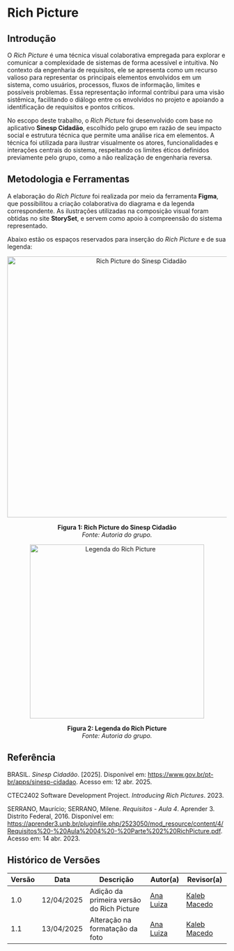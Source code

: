 # Rich Picture

## Introdução

O *Rich Picture* é uma técnica visual colaborativa empregada para explorar e comunicar a complexidade de sistemas de forma acessível e intuitiva. No contexto da engenharia de requisitos, ele se apresenta como um recurso valioso para representar os principais elementos envolvidos em um sistema, como usuários, processos, fluxos de informação, limites e possíveis problemas. Essa representação informal contribui para uma visão sistêmica, facilitando o diálogo entre os envolvidos no projeto e apoiando a identificação de requisitos e pontos críticos.

No escopo deste trabalho, o *Rich Picture* foi desenvolvido com base no aplicativo **Sinesp Cidadão**, escolhido pelo grupo em razão de seu impacto social e estrutura técnica que permite uma análise rica em elementos. A técnica foi utilizada para ilustrar visualmente os atores, funcionalidades e interações centrais do sistema, respeitando os limites éticos definidos previamente pelo grupo, como a não realização de engenharia reversa.

## Metodologia e Ferramentas

A elaboração do *Rich Picture* foi realizada por meio da ferramenta **Figma**, que possibilitou a criação colaborativa do diagrama e da legenda correspondente. As ilustrações utilizadas na composição visual foram obtidas no site **StorySet**, e servem como apoio à compreensão do sistema representado.

Abaixo estão os espaços reservados para inserção do *Rich Picture* e de sua legenda:

<p align="center">
  <img src="../assets/rich-picture/richPicture.png" alt="Rich Picture do Sinesp Cidadão" width="600"/>
</p>
<p align="center"><strong>Figura 1: Rich Picture do Sinesp Cidadão</strong><br><em>Fonte: Autoria do grupo.</em></p>

<p align="center">
  <img src="../assets/legenda-richPicture/legenda-richPicture.png" alt="Legenda do Rich Picture" width="400"/>
</p>
<p align="center"><strong>Figura 2: Legenda do Rich Picture</strong><br><em>Fonte: Autoria do grupo.</em></p>

## Referência

BRASIL. *Sinesp Cidadão*. [2025]. Disponível em: https://www.gov.br/pt-br/apps/sinesp-cidadao. Acesso em: 12 abr. 2025.

CTEC2402 Software Development Project. *Introducing Rich Pictures*. 2023.

SERRANO, Maurício; SERRANO, Milene. *Requisitos - Aula 4*. Aprender 3. Distrito Federal, 2016. Disponível em: https://aprender3.unb.br/pluginfile.php/2523050/mod_resource/content/4/Requisitos%20-%20Aula%2004%20-%20Parte%202%20RichPicture.pdf. Acesso em: 14 abr. 2023.
## Histórico de Versões

| Versão | Data       | Descrição                              | Autor(a)         | Revisor(a)   |
|--------|------------|-----------------------------------------|------------------|--------------|
| 1.0    | 12/04/2025 | Adição da primeira versão do Rich Picture | [Ana Luiza](https://github.com/Ana-Luiza-SC) | [Kaleb Macedo](https://github.com/kalebmacedo) |
| 1.1    | 13/04/2025 | Alteração na formatação da foto        | [Ana Luiza](https://github.com/Ana-Luiza-SC) | [Kaleb Macedo](https://github.com/kalebmacedo) |


